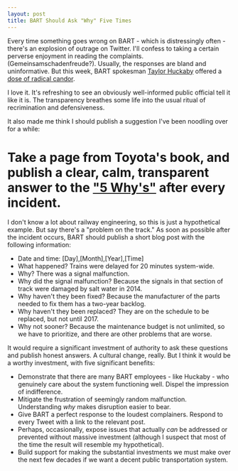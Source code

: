 ```yaml
---
layout: post
title: BART Should Ask "Why" Five Times  
---
```


Every time something goes wrong on BART - which is distressingly often - there's an explosion of outrage on Twitter. I'll confess to taking a certain perverse enjoyment in reading the complaints. (Gemeinsamschadenfreude?). Usually, the responses are bland and uninformative. But this week, BART spokesman [Taylor Huckaby][huckaby-twitter] offered a [dose of radical candor][wired-candor]. 

I love it. It's refreshing to see an obviously well-informed public official tell it like it is. The transparency breathes some life into the usual ritual of recrimination and defensiveness.

It also made me think I should publish a suggestion I've been noodling over for a while: 
 
# Take a page from Toyota's book, and publish a clear, calm, transparent answer to the ["5 Why's"][5-whys] after every incident.

I don't know a lot about railway engineering, so this is just a hypothetical example. But say there's a "problem on the track." As soon as possible after the incident occurs, BART should publish a short blog post with the following information: 

* Date and time: [Day],[Month],[Year],[Time]
* What happened? Trains were delayed for 20 minutes system-wide. 
* Why? There was a signal malfunction.
* Why did the signal malfunction? Because the signals in that section of track were damaged by salt water in 2014. 
* Why haven't they been fixed? Because the manufacturer of the parts needed to fix them has a two-year backlog. 
* Why haven't they been replaced? They are on the schedule to be replaced, but not until 2017.
* Why not sooner? Because the maintenance budget is not unlimited, so we have to prioritize, and there are other problems that are worse.

It would require a significant investment of authority to ask these questions and publish honest answers. A cultural change, really. But I think it would be a worthy investment, with five significant benefits: 

* Demonstrate that there are many BART employees - like Huckaby - who genuinely care about the system functioning well. Dispel the impression of indifference. 
* Mitigate the frustration of seemingly random malfunction. Understanding *why* makes disruption easier to bear.    
* Give BART a perfect response to the loudest complainers. Respond to every Tweet with a link to the relevant post. 
* Perhaps, occasionally, expose issues that actually _can_ be addressed or prevented without massive investment (although I suspect that most of the time the result will resemble my hypothetical). 
* Build support for making the substantial investments we must make over the next few decades if we want a decent public transportation system.

[huckaby-twitter]: [https://twitter.com/iwriterealgood]
[wired-candor]: [http://www.wired.com/2016/03/barts-righteous-tweetstorm-reminds-us-problems-fault/?utm_source=hi-wired-its-scott]
[5-whys]: [https://en.wikipedia.org/wiki/5_Whys]
